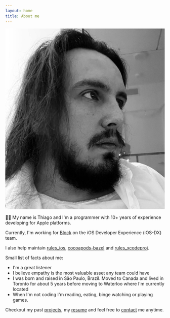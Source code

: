 ```yaml
---
layout: home
title: About me
---
```


![My avatar](/assets/me.jpg#avatar-home "That's me")

👋🏼 My name is Thiago and I'm a programmer with 10+ years of experience developing for Apple platforms.

Currently, I'm working for <a href="https://block.xyz" target="_blank">Block</a> on the iOS Developer Experience (iOS-DX) team.

I also help maintain <a href="https://github.com/bazel-ios/rules_ios" target="_blank">rules_ios</a>, <a href="https://github.com/bazel-ios/cocoapods-bazel" target="_blank">cocoapods-bazel</a> and <a href="https://github.com/MobileNativeFoundation/rules_xcodeproj" target="_blank">rules_xcodeproj</a>.

Small list of facts about me:

* I'm a great listener
* I believe empathy is the most valuable asset any team could have
* I was born and raised in São Paulo, Brazil. Moved to Canada and lived in Toronto for about 5 years before moving to Waterloo where I'm currently located
* When I'm not coding I'm reading, eating, binge watching or playing games.

Checkout my past [projects](/projects), my <a href="{{ site.baseurl }}/assets/resume.pdf" target="_blank">resume</a> and feel free to [contact](/contact) me anytime.
